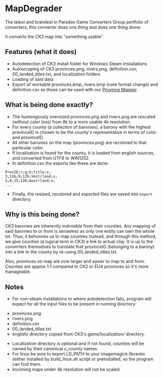 # MapDegrader

The latest and brandest in Paradox Game Converters Group portfolio of converters, this converter does one thing and does one thing alone:

It converts the CK3 map into "something usable".

## Features (what it does)

- Autodetection of CK3 install folder for Windows Steam Installations
- Autoscraping of CK3 provinces.png, rivers.png, definition.csv, 00_landed_titles.txt, and localization folders
- Loading of said data
- Export of workable provinces.bmp, rivers.bmp (note format change) and definition.csv so those can be used with our [Province Mapper](https://github.com/ParadoxGameConverters/provinceMapper). 

## What is being done exactly?

- The humongously oversized provinces.png and rivers.png are rescaled (without color loss) from 8k to a more usable 4k resolution.
- For every county (a collection of baronies), a barony with the highest provinceID is chosen to be the county's representative in terms of color and provinceID.
- All other baronies on the map (provinces.png) are recolored to that particular color.
- If localization is found for the county, it is loaded from english sources, and converted from UTF8 to WIN1252.
- In definition.csv the exports like these are done:

```
ProvID;r;g;b;title;x;
3;126;9;129;Vestrland;x;
5;0;15;130;Austrland;x;
...
```

- Finally, the resized, recolored and exported files are saved into `export` directory. 

## Why is this being done?

CK3 baronies are inherently indivisible from their counties. Any mapping of said baronies to or from is senseless as only one entity can own the whole lot. 
Thus, it behooves us to map counties instead, and through this method, we give counties (a logical term in CK3) a link to actual clay. It is up to the converters 
themselves to translate that provinceID (belonging to a barony) into a link to the county by re-using 00_landed_titles.txt.

Also, provinces on map are now larger and easier to map to and from. Counties are approx 1:1 compared to CK2 or EU4 provinces so it's more manageable.

## Notes

- For non-steam installations or where autodetection fails, program will expect for all the input files to be present in running directory:

* provinces.png
* rivers.png
* definition.csv
* 00_landed_titles.txt
* english/ directory copied from CK3's game/localization/ directory.

- Localization directory is optional and if not found, counties will be named by their canonical c_county names.
- For linux be sure to export LD_PATH to your imagemagick libraries (either installed by build_linux.sh script or preinstalled, so the program can find them.
- Incoming maps under 4k resolution will not be scaled.
